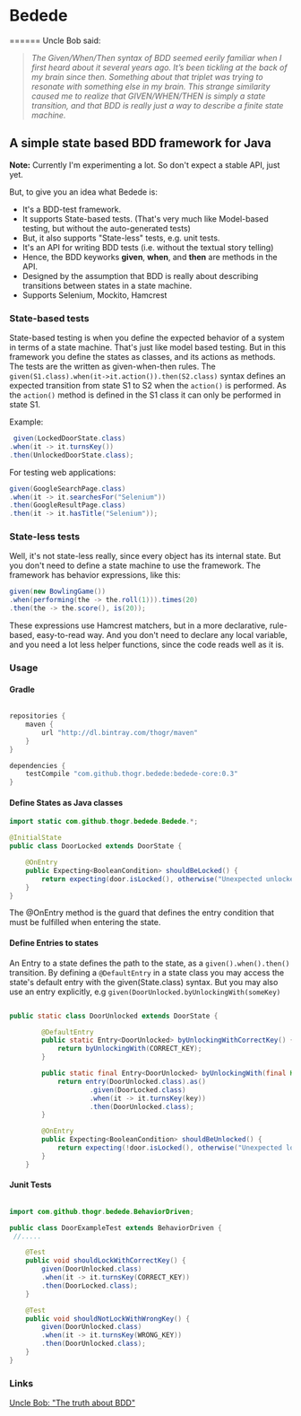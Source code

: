 # Bedede
======
Uncle Bob said:
> *The Given/When/Then syntax of BDD seemed eerily familiar when I first heard about it several years ago. It’s been tickling at the back of my brain since then. Something about that triplet was trying to resonate with something else in my brain.*
> *This strange similarity caused me to realize that GIVEN/WHEN/THEN is simply a state transition, and that BDD is really just a way to describe a finite state machine.*

## A simple state based BDD framework for Java

**Note:**
Currently I'm experimenting a lot. So don't expect a stable API, just yet.

But, to give you an idea what Bedede is:

* It's a BDD-test framework.
* It supports State-based tests. (That's very much like Model-based testing, but without the auto-generated tests)
* But, it also supports "State-less" tests, e.g. unit tests.
* It's an API for writing BDD tests (i.e. without the textual story telling)
* Hence, the BDD keyworks **given**, **when**, and **then** are methods in the API.
* Designed by the assumption that BDD is really about describing transitions between states in a state machine.
* Supports Selenium, Mockito, Hamcrest

### State-based tests

State-based testing is when you define the expected behavior of a system in terms of a state machine. That's just like model based testing. But in this framework you define the states as classes, and its actions as methods. The tests are the written as given-when-then rules.
The `given(S1.class).when(it->it.action()).then(S2.class)` syntax defines an expected transition from state S1 to S2 when the `action()` is performed. As the `action()` method is defined in the S1 class it can only be performed in state S1.

Example:
```java
 given(LockedDoorState.class)
.when(it -> it.turnsKey())
.then(UnlockedDoorState.class);
```
For testing web applications:
```java
given(GoogleSearchPage.class)
.when(it -> it.searchesFor("Selenium"))
.then(GoogleResultPage.class)
.then(it -> it.hasTitle("Selenium"));
```

### State-less tests

Well, it's not state-less really, since every object has its internal state. But you don't need to define a state machine to use the framework. The framework has behavior expressions, like this:
``` java
given(new BowlingGame())
.when(performing(the -> the.roll(1))).times(20)
.then(the -> the.score(), is(20));
```
These expressions use Hamcrest matchers, but in a more declarative, rule-based, easy-to-read way.
And you don't need to declare any local variable, and you need a lot less helper functions, since the code
reads well as it is.
### Usage
#### Gradle
```groovy

repositories {
    maven {
        url "http://dl.bintray.com/thogr/maven"
    }
}

dependencies {
    testCompile "com.github.thogr.bedede:bedede-core:0.3"
}
```

#### Define States as Java classes

```java
import static com.github.thogr.bedede.Bedede.*;

@InitialState
public class DoorLocked extends DoorState {

    @OnEntry
    public Expecting<BooleanCondition> shouldBeLocked() {
        return expecting(door.isLocked(), otherwise("Unexpected unlocked door"));
    }
}
```
The @OnEntry method is the guard that defines the entry condition that must be fulfilled when entering the state.

#### Define Entries to states

An Entry to a state defines the path to the state, as a `given().when().then()` transition.
By defining a `@DefaultEntry` in a state class you may access the state's default entry with the given(State.class) syntax.
But you may also use an entry explicitly, e.g `given(DoorUnlocked.byUnlockingWith(someKey)`
```java

public static class DoorUnlocked extends DoorState {

        @DefaultEntry
        public static Entry<DoorUnlocked> byUnlockingWithCorrectKey() {
            return byUnlockingWith(CORRECT_KEY);
        }

        public static final Entry<DoorUnlocked> byUnlockingWith(final Key key) {
            return entry(DoorUnlocked.class).as()
                    .given(DoorLocked.class)
                    .when(it -> it.turnsKey(key))
                    .then(DoorUnlocked.class);
        }

        @OnEntry
        public Expecting<BooleanCondition> shouldBeUnlocked() {
            return expecting(!door.isLocked(), otherwise("Unexpected locked door"));
        }
    }

```

#### Junit Tests

```java

import com.github.thogr.bedede.BehaviorDriven;

public class DoorExampleTest extends BehaviorDriven {
 //.....

    @Test
    public void shouldLockWithCorrectKey() {
        given(DoorUnlocked.class)
        .when(it -> it.turnsKey(CORRECT_KEY))
        .then(DoorLocked.class);
    }

    @Test
    public void shouldNotLockWithWrongKey() {
        given(DoorUnlocked.class)
        .when(it -> it.turnsKey(WRONG_KEY))
        .then(DoorUnlocked.class);
    }
}
```

### Links

[Uncle Bob: "The truth about BDD"](https://sites.google.com/site/unclebobconsultingllc/the-truth-about-bdd)
